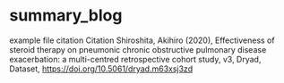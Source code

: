 # summary_blog
example file citation
Citation
Shiroshita, Akihiro (2020), Effectiveness of steroid therapy on pneumonic chronic obstructive pulmonary disease exacerbation: 
a multi-centred retrospective cohort study, v3, Dryad, Dataset, https://doi.org/10.5061/dryad.m63xsj3zd
